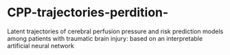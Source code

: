 # CPP-trajectories-perdition-
Latent trajectories of cerebral perfusion pressure and risk prediction models among patients with traumatic brain injury: based on an interpretable artificial neural network
